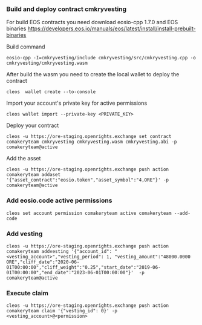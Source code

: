 ### Build and deploy contract cmkryvesting
For build EOS contracts you need download eosio-cpp 1.7.0 and EOS binaries https://developers.eos.io/manuals/eos/latest/install/install-prebuilt-binaries

Build command

```eosio-cpp -I=cmkryvesting/include cmkryvesting/src/cmkryvesting.cpp -o cmkryvesting/cmkryvesting.wasm```

After build the wasm you need to create the local wallet to deploy the contract

```cleos  wallet create --to-console```

Import your account's private key for active permissions

```cleos wallet import --private-key <PRIVATE_KEY>```

Deploy your contract

```cleos -u https://ore-staging.openrights.exchange set contract comakeryteam cmkryvesting cmkryvesting.wasm cmkryvesting.abi -p comakeryteam@active ```

Add the asset

```cleos -u https://ore-staging.openrights.exchange push action comakeryteam addaset '{"asset_contract":"eosio.token","asset_symbol":"4,ORE"}' -p comakeryteam@active```

### Add eosio.code active permissions

```cleos set account permission comakeryteam active comakeryteam --add-code```

### Add vesting

```cleos -u https://ore-staging.openrights.exchange push action comakeryteam addvesting '{"account_id": "<vesting_account>","vesting_period": 1, "vesting_amount":"48000.0000 ORE","cliff_date":"2020-06-01T00:00:00","cliff_weight":"0.25","start_date":"2019-06-01T00:00:00","end_date":"2023-06-01T00:00:00"}'  -p comakeryteam@active```

### Execute claim

```cleos -u https://ore-staging.openrights.exchange push action comakeryteam claim '{"vesting_id": 0}' -p <vesting_account>@<permission>```

